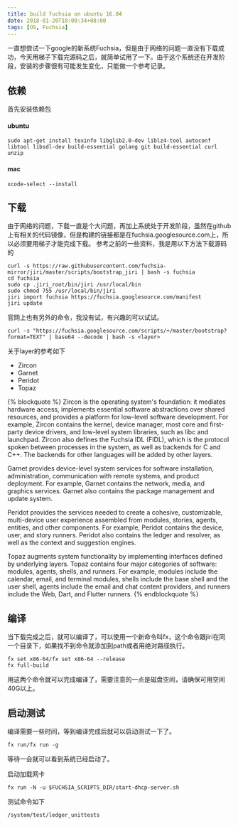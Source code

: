 ```yaml
---
title: build fuchsia on ubuntu 16.04
date: 2018-01-20T18:09:34+08:00
tags: [OS, Fuchsia]
---
```

一直想尝试一下google的新系统Fuchsia，但是由于网络的问题一直没有下载成功，今天用梯子下载完源码之后，就简单试用了一下。由于这个系统还在开发阶段，安装的步骤很有可能发生变化，只能做一个参考记录。

## 依赖
首先安装依赖包

#### ubuntu
```shell
sudo apt-get install texinfo libglib2.0-dev liblz4-tool autoconf libtool libsdl-dev build-essential golang git build-essential curl unzip
```

#### mac
```
xcode-select --install
```

## 下载
由于网络的问题，下载一直是个大问题，再加上系统处于开发阶段，虽然在github上有相关的代码镜像，但是构建的链接都是在fuchsia.googlesource.com上，所以必须要用梯子才能完成下载。
参考之前的一些资料，我是用以下方法下载源码的
```shell
curl -s https://raw.githubusercontent.com/fuchsia-mirror/jiri/master/scripts/bootstrap_jiri | bash -s fuchsia
cd fuchsia
sudo cp .jiri_root/bin/jiri /usr/local/bin
sudo chmod 755 /usr/local/bin/jiri
jiri import fuchsia https://fuchsia.googlesource.com/manifest
jiri update
```
官网上也有另外的命令，我没有试，有兴趣的可以试试。
```shell
curl -s "https://fuchsia.googlesource.com/scripts/+/master/bootstrap?format=TEXT" | base64 --decode | bash -s <layer>
```
关于layer的参考如下
- Zircon
- Garnet
- Peridot
- Topaz

{% blockquote %}
Zircon is the operating system's foundation: it mediates hardware access, implements essential software abstractions over shared resources, and provides a platform for low-level software development.
For example, Zircon contains the kernel, device manager, most core and first-party device drivers, and low-level system libraries, such as libc and launchpad. Zircon also defines the Fuchsia IDL (FIDL), which is the protocol spoken between processes in the system, as well as backends for C and C++. The backends for other languages will be added by other layers.

Garnet provides device-level system services for software installation, administration, communication with remote systems, and product deployment.
For example, Garnet contains the network, media, and graphics services. Garnet also contains the package management and update system.

Peridot provides the services needed to create a cohesive, customizable, multi-device user experience assembled from modules, stories, agents, entities, and other components.
For example, Peridot contains the device, user, and story runners. Peridot also contains the ledger and resolver, as well as the context and suggestion engines.

Topaz augments system functionality by implementing interfaces defined by underlying layers. Topaz contains four major categories of software: modules, agents, shells, and runners.
For example, modules include the calendar, email, and terminal modules, shells include the base shell and the user shell, agents include the email and chat content providers, and runners include the Web, Dart, and Flutter runners.
{% endblockquote %}

## 编译
当下载完成之后，就可以编译了，可以使用一个新命令叫fx，这个命令跟jiri在同一个目录下，如果找不到命令就添加到path或者用绝对路径执行。
```
fx set x86-64/fx set x86-64 --release
fx full-build
```
用这两个命令就可以完成编译了，需要注意的一点是磁盘空间，请确保可用空间40G以上。

## 启动测试
编译需要一些时间，等到编译完成后就可以启动测试一下了。
```
fx run/fx run -g
```
等待一会就可以看到系统已经启动了。

启动加载网卡
```
fx run -N -u $FUCHSIA_SCRIPTS_DIR/start-dhcp-server.sh
```
测试命令如下
```
/system/test/ledger_unittests
```
